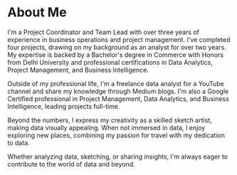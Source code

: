 # About Me

I'm a Project Coordinator and Team Lead with over three years of experience in business operations and project management. I've completed four projects, drawing on my background as an analyst for over two years. My expertise is backed by a Bachelor's degree in Commerce with Honors from Delhi University and professional certifications in Data Analytics, Project Management, and Business Intelligence.

Outside of my professional life, I'm a freelance data analyst for a YouTube channel and share my knowledge through Medium blogs. I'm also a Google Certified professional in Project Management, Data Analytics, and Business Intelligence, leading projects full-time.

Beyond the numbers, I express my creativity as a skilled sketch artist, making data visually appealing. When not immersed in data, I enjoy exploring new places, combining my passion for travel with my dedication to data.

Whether analyzing data, sketching, or sharing insights, I'm always eager to contribute to the world of data and beyond.
